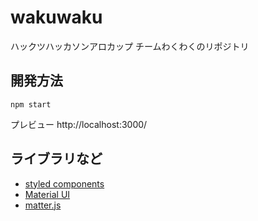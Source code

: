 # wakuwaku
ハックツハッカソンアロカップ チームわくわくのリポジトリ


## 開発方法
```
npm start
```
プレビュー
http://localhost:3000/


## ライブラリなど
* [styled components](https://styled-components.com/)
* [Material UI](https://mui.com/)
* [matter.js](https://brm.io/matter-js/)
